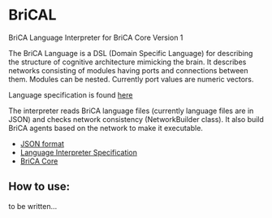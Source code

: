 # BriCAL
BriCA Language Interpreter for BriCA Core Version 1


The BriCA Language is a DSL (Domain Specific Language) for describing the structure of cognitive architecture mimicking the brain.  It describes networks consisting of modules having ports and connections between them.  Modules can be nested.  Currently port values are numeric vectors.

Language specification is found [here](https://docs.google.com/document/d/1A8WCKFynadMEyRpl5c5o0Pdh2hoY9WHOM0jdSA-yiIE/edit)

The interpreter reads BriCA language files (currently language files are in JSON) and checks network consistency (NetworkBuilder class).  It also build BriCA agents based on the network to make it executable.

* [JSON format](https://drive.google.com/open?id=1J2aZBhpqTZ2z1BbqObvsh2YeMihFKn1TUW5pTjDBjfQ)
* [Language Interpreter Specification](https://drive.google.com/open?id=1D5lO1mC0B1BBAGiCUug6LtG8M8IFvYKZRopBUBj2zpA)
* [BriCA Core](http://wbap.github.io/BriCA1/)

## How to use:

to be written…